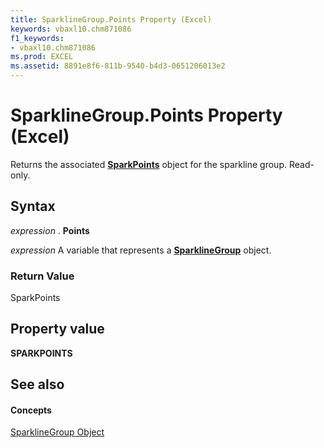 ```yaml
---
title: SparklineGroup.Points Property (Excel)
keywords: vbaxl10.chm871086
f1_keywords:
- vbaxl10.chm871086
ms.prod: EXCEL
ms.assetid: 8891e8f6-811b-9540-b4d3-0651206013e2
---
```



# SparklineGroup.Points Property (Excel)

Returns the associated  **[SparkPoints](sparkpoints-object-excel.md)** object for the sparkline group. Read-only.


## Syntax

 _expression_ . **Points**

 _expression_ A variable that represents a **[SparklineGroup](sparklinegroup-object-excel.md)** object.


### Return Value

SparkPoints


## Property value

 **SPARKPOINTS**


## See also


#### Concepts


[SparklineGroup Object](sparklinegroup-object-excel.md)


